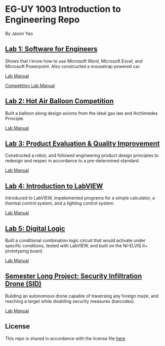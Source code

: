 # EG-UY 1003 Introduction to Engineering Repo

By Jason Yao

## [Lab 1: Software for Engineers](Lab1)

Shows that I know how to use Microsoft Word, Microsoft Excel, and Microsoft Powerpoint. Also constructed a mousetrap powered car.

[Lab Manual](https://manual.eg.poly.edu/index.php/Software_for_Engineers)

[Competition Lab Manual](https://manual.eg.poly.edu/index.php/Mousetrap_Vehicle_Competition)

## [Lab 2: Hot Air Balloon Competition](Lab2)

Built a balloon along design axioms from the ideal gas law and Archimedes Principle.

[Lab Manual](https://manual.eg.poly.edu/index.php/Hot_Air_Balloon_Competition)

## [Lab 3: Product Evaluation & Quality Improvement](Lab3)

Constructed a robot, and followed engineering product design principles to redesign and respec in accordance to a pre-determined standard.

[Lab Manual](https://manual.eg.poly.edu/index.php/Product_Evaluation_and_Quality_Improvement_(EV3))

## [Lab 4: Introduction to LabVIEW](Lab4)

Introduced to LabVIEW, impelemented programs for a simple calculator, a thermal control system, and a lighting control system.

[Lab Manual](https://manual.eg.poly.edu/index.php/Introduction_to_LabVIEW)

## [Lab 5: Digital Logic](Lab5)

Built a conditional combination logic circuit that would activate under specific conditions, tested with LabVIEW, and built on the NI-ELVIS II+ prototyping board.

[Lab Manual](https://manual.eg.poly.edu/index.php/Digital_Logic)

## [Semester Long Project: Security Infiltration Drone (SID)](SemesterProject/SecurityInfiltrationDrone)

Building an autonomous drone capable of traversing any foreign maze, and reaching a target while disabling security measures (barcodes).

[Lab Manual](https://manual.eg.poly.edu/index.php/Security_Infiltration_Drone_(SID))

## License
This repo is shared in accordance with the license file [here](LICENSE.md)
